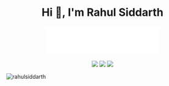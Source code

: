 <h1 align="center">Hi 👋, I'm Rahul Siddarth</h1>
<p align="center">
  <img src="https://github.com/rahulsiddarth/rahulsiddarth/blob/main/greetings.gif" alt="A passionate programmer!" width=300>
</p>


<p align = "center">
  <img src = "https://github-readme-stats.vercel.app/api?username=rahulsiddarth&show_icons=true" width = 400>
  <img src = "https://github-readme-streak-stats.herokuapp.com/?user=rahulsiddarth" width = 400>
  <img src = "https://github-readme-stats.vercel.app/api/top-langs/?username=rahulsiddarth&layout=compact" width = 400>
</p>

<p align="left"> <img src="https://komarev.com/ghpvc/?username=rahulsiddarth&label=Profile%20views&color=0e75b6&style=flat" alt="rahulsiddarth" /> </p>
